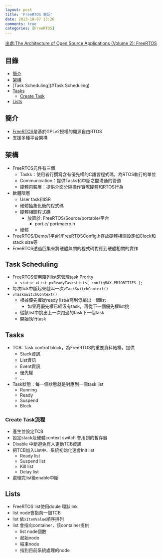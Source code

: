 ```yaml
---
layout: post
title: 'FreeRTOS 筆記'
date: 2013-10-07 13:26
comments: true
categories: [FreeRTOS]
---
```

[出處:The Architecture of Open Source Applications (Volume 2): FreeRTOS](http://www.aosabook.org/en/freertos.html)
## 目錄

- [簡介](#簡介)
- [架構](#架構)
- [Task Scheduling](#Task Scheduling)
- [Tasks](#Tasks)
    - [Create Task](#xTaskCreate)
- [Lists](#Lists)

<a name="簡介"></a>
## 簡介

- [FreeRTOS](www.freertos.org/‎)是基於GPLv2授權的開源自由RTOS
- 支援多種平台架構

<a name="架構"></a>
## 架構

- FreeRTOS元件有三個
    - Tasks：使用者行撰寫含有優先權的C語言程式碼，為RTOS執行的單位
    - Communication：提供Tasks和中斷之間溝通的管道
    - 硬體包裝層：提供介面分隔操作實際硬體和RTOS行為
- 軟體階層
    - User task和ISR
    - 硬體抽象化後的程式碼
    - 硬體相關程式碼
        - 放置於: FreeRTOS/Source/portable/平台
            - port.c/ portmacro.h
    - 硬體
- FreeRTOS/Demo/[平台]/FreeRTOSConfig.h存放硬體相關設定如Clock和stack size等
- FreeRTOS透過巨集來將硬體無關的程式碼對應到硬體相關的實作


<a name="Task Scheduling"></a>
## Task Scheduling

- FreeRTOS使用陣列list來管理task Prority
    - `static xList pxReadyTasksLists[ configMAX_PRIORITIES ];`
- 每次tick中斷起來就叫一次`vTaskSwitchContext()`
- `vTaskSwitchContext()`
    - 根據優先權從ready list由高到低挑出一個list
        - 如果高優先權已經沒有task，再從下一個優先權list挑
    - 從該list中挑出上一次跑過的task下一個task
    - 開始執行task

<a name="Tasks"></a>
## Tasks

- TCB: Task control block，為FreeRTOS的重要資料結構，提供
    - Stack資訊
    - List資訊
    - Event資訊
    - 優先權
    - ...
- Task狀態：每一個狀態就是對應到一個task list
    - Running
    - Ready
    - Suspend
    - Block

<a name="xTaskCreate"></a>
### Create Task流程

- 產生並設定TCB
- 設定stack及硬體context switch 會用到的暫存器
- Disable 中斷避免有人更動TCB資訊
- 把TCB加入List中、系統初始化還會Init list
    - Ready list
    - Suspend list
    - Kill list
    - Delay list
- 處理完list後enable中斷
   

<a name="Lists"></a>
## Lists

- FreeRTOS list使用doule 環狀link
- list node會指向一個TCB
- list 依`xItemValue`順序排列
- list 會指向container，該container提供
    - list node個數
    - 起始node
    - 結束node
    - 指到目前系統處理的node
